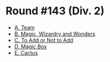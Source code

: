 # Round #143 (Div. 2)

* [A. Team][]
* [B. Magic, Wizardry and Wonders][]
* [C. To Add or Not to Add][]
* [D. Magic Box][]
* [E. Cactus][]

[A. Team]:                        http://codeforces.com/contest/231/problem/A
[B. Magic, Wizardry and Wonders]: http://codeforces.com/contest/231/problem/B
[C. To Add or Not to Add]:        http://codeforces.com/contest/231/problem/C
[D. Magic Box]:                   http://codeforces.com/contest/231/problem/D
[E. Cactus]:                      http://codeforces.com/contest/231/problem/E
